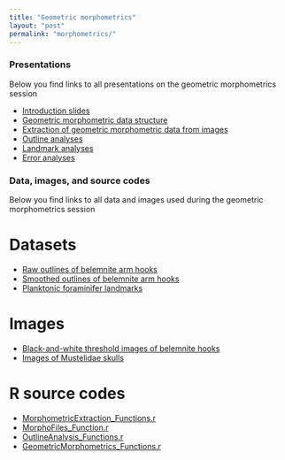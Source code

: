```yaml
---
title: "Geometric morphometrics"
layout: "post" 
permalink: "morphometrics/"
---
```


### Presentations

Below you find links to all presentations on the geometric morphometrics session

* [Introduction slides]({{site.baseurl}}/slides/3_morphometrics/Lecture1_Introduction.pdf)
* [Geometric morphometric data structure]({{site.baseurl}}/slides/3_morphometrics/Lecture2_DataTypes.pdf)
* [Extraction of geometric morphometric data from images]({{site.baseurl}}/slides/3_morphometrics/Lecture3_DataGathering.pdf)
* [Outline analyses]({{site.baseurl}}/slides/3_morphometrics/Lecture4_OutlineAnalyses.pdf)
* [Landmark analyses]({{site.baseurl}}/slides/3_morphometrics/Lecture5_LandmarkAnalyses.pdf)
* [Error analyses]({{site.baseurl}}/slides/3_morphometrics/Lecture6_ErrorAnalysis.pdf)

### Data, images, and source codes

Below you find links to all data and images used during the geometric morphometrics session

# Datasets

* [Raw outlines of belemnite arm hooks]({{site.baseurl}}/data/3_morphometrics/Belemnite_RawOutline.nts)
* [Smoothed outlines of belemnite arm hooks]({{site.baseurl}}/data/3_morphometrics/Belemnite_SmoothedOutline.nts)
* [Planktonic foraminifer landmarks]({{site.baseurl}}/data/3_morphometrics/SacculiferLandmarks.tps)

# Images

* [Black-and-white threshold images of belemnite hooks](https://drive.google.com/drive/folders/1WkWmZoLQskLs82K334xG4jB5An3EwHEx?usp=sharing)
* [Images of Mustelidae skulls](https://drive.google.com/drive/folders/1rcUaaZDU3oICuPG52D545wOtBAUhRVav?usp=sharing)

# R source codes

* [MorphometricExtraction_Functions.r]({{site.baseurl}}/data/3_morphometrics/MorphometricExtraction_Functions.r)
* [MorphoFiles_Function.r]({{site.baseurl}}/data/3_morphometrics/MorphoFiles_Function.r)
* [OutlineAnalysis_Functions.r]({{site.baseurl}}/data/3_morphometrics/OutlineAnalysis_Functions.r)
* [GeometricMorphometrics_Functions.r]({{site.baseurl}}/data/3_morphometrics/GeometricMorphometrics_Functions.r)

